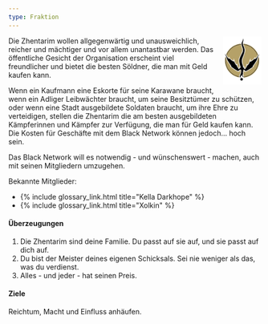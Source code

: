 ```yaml
---
type: Fraktion
---
```


<img
  src='/images/factions/zhentarim.png'
  style='width:15%;
         float:right;
         margin-left: 1rem;
         margin-bottom: 1rem;'/>

Die Zhentarim wollen allgegenwärtig und unausweichlich, reicher und mächtiger und vor allem unantastbar werden. Das öffentliche Gesicht der Organisation erscheint viel freundlicher und bietet die besten Söldner, die man mit Geld kaufen kann.

Wenn ein Kaufmann eine Eskorte für seine Karawane braucht, wenn ein Adliger Leibwächter braucht, um seine Besitztümer zu schützen, oder wenn eine Stadt ausgebildete Soldaten braucht,
um ihre Ehre zu verteidigen, stellen die Zhentarim die am besten ausgebildeten Kämpferinnen und Kämpfer zur Verfügung, die man für Geld kaufen kann.
Die Kosten für Geschäfte mit dem Black Network können jedoch... hoch sein.

Das Black Network will es notwendig - und wünschenswert - machen, auch mit seinen Mitgliedern umzugehen.

Bekannte Mitglieder:
- {% include glossary_link.html title="Kella Darkhope" %}
- {% include glossary_link.html title="Xolkin" %}

#### Überzeugungen

1. Die Zhentarim sind deine Familie. Du passt auf sie auf, und sie passt auf dich auf.
2. Du bist der Meister deines eigenen Schicksals. Sei nie weniger als das, was du verdienst.
3. Alles - und jeder - hat seinen Preis.

#### Ziele

Reichtum, Macht und Einfluss anhäufen.
